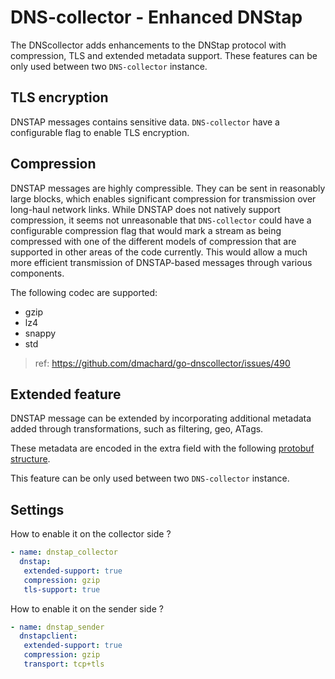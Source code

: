 # DNS-collector - Enhanced DNStap

The DNScollector adds enhancements to the DNStap protocol with compression, TLS and extended metadata support.
These features can be only used between two `DNS-collector` instance.

## TLS encryption

DNSTAP messages contains sensitive data. `DNS-collector` have a configurable flag to enable TLS encryption.

## Compression

DNSTAP messages are highly compressible. They can be sent in reasonably large blocks, which enables significant compression for transmission over long-haul network links. While DNSTAP does not natively support compression, it seems not unreasonable that `DNS-collector` could have a configurable compression flag that would mark a stream as being compressed with one of the different models of compression that are supported in other areas of the code currently. This would allow a much more efficient transmission of DNSTAP-based messages through various components.

The following codec are supported:

- gzip
- lz4
- snappy
- std

> ref: https://github.com/dmachard/go-dnscollector/issues/490

## Extended feature

DNSTAP message can be extended by incorporating additional metadata added through transformations, such as filtering, geo, ATags.

These metadata are encoded in the extra field with the following [protobuf structure](./../../dnsutils/extended_dnstap.proto).

This feature can be only used between two `DNS-collector` instance.

## Settings

How to enable it on the collector side ?

```yaml
- name: dnstap_collector
  dnstap:
   extended-support: true
   compression: gzip
   tls-support: true
```

How to enable it on the sender side ?

```yaml
- name: dnstap_sender
  dnstapclient:
   extended-support: true
   compression: gzip
   transport: tcp+tls
```
